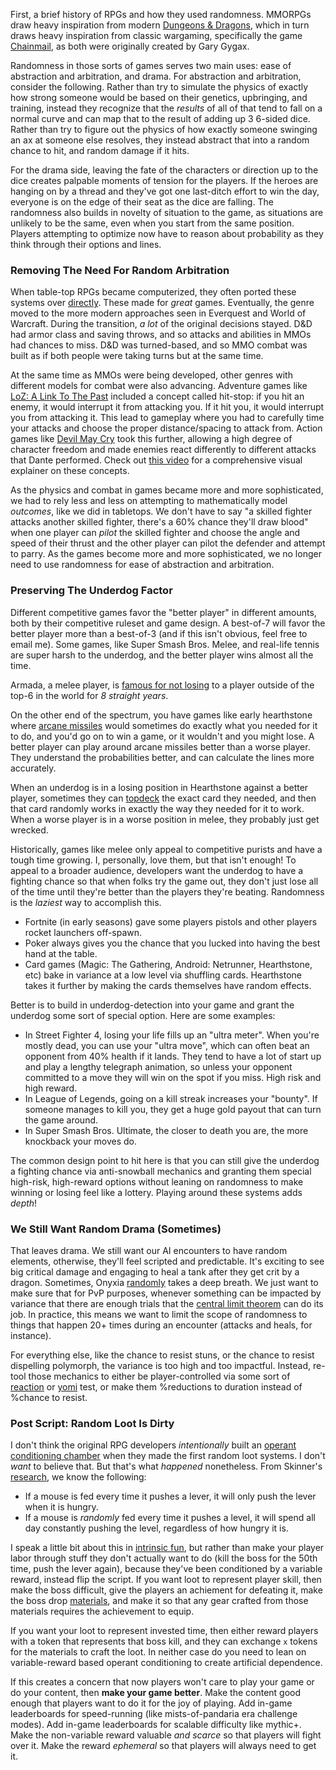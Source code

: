 First, a brief history of RPGs and how they used randomness. MMORPGs draw heavy
inspiration from modern [Dungeons &
Dragons](https://en.wikipedia.org/wiki/Dungeons_%26_Dragons), which in turn
draws heavy inspiration from classic wargaming, specifically the game
[Chainmail](https://en.wikipedia.org/wiki/Chainmail_(game)), as both were
originally created by Gary Gygax.

Randomness in those sorts of games serves two main uses: ease of abstraction
and arbitration, and drama. For abstraction and arbitration, consider the
following. Rather than try to simulate the physics of exactly how strong
someone would be based on their genetics, upbringing, and training, instead
they recognize that the *results* of all of that tend to fall on a normal curve
and can map that to the result of adding up 3 6-sided dice. Rather than try to
figure out the physics of how exactly someone swinging an ax at someone else
resolves, they instead abstract that into a random chance to hit, and random
damage if it hits.

For the drama side, leaving the fate of the characters or direction up to the
dice creates palpable moments of tension for the players. If the heroes are
hanging on by a thread and they've got one last-ditch effort to win the day,
everyone is on the edge of their seat as the dice are falling. The randomness
also builds in novelty of situation to the game, as situations are unlikely to
be the same, even when you start from the same position. Players attempting to
optimize now have to reason about probability as they think through their
options and lines.

### Removing The Need For Random Arbitration

When table-top RPGs became computerized, they often ported these systems over
[directly](https://en.wikipedia.org/wiki/Baldur%27s_Gate). These made for
*great* games. Eventually, the genre moved to the more modern approaches seen
in Everquest and World of Warcraft. During the transition, *a lot* of the
original decisions stayed. D&D had armor class and saving throws, and
so attacks and abilities in MMOs had chances to miss. D&D was turned-based, and
so MMO combat was built as if both people were taking turns but at the same
time.

At the same time as MMOs were being developed, other genres with different
models for combat were also advancing. Adventure games like [LoZ: A Link To The
Past](https://en.wikipedia.org/wiki/The_Legend_of_Zelda:_A_Link_to_the_Past)
included a concept called hit-stop: if you hit an enemy, it would interrupt it
from attacking you. If it hit you, it would interrupt you from attacking it.
This lead to gameplay where you had to carefully time your attacks and choose
the proper distance/spacing to attack from. Action games like [Devil May
Cry](https://en.wikipedia.org/wiki/Devil_May_Cry_(video_game)) took this
further, allowing a high degree of character freedom and made enemies react
differently to different attacks that Dante performed. Check out [this
video](https://www.youtube.com/watch?v=8X4fx-YncqA) for a comprehensive visual
explainer on these concepts.

As the physics and combat in games became more and more sophisticated, we had
to rely less and less on attempting to mathematically model *outcomes*, like we
did in tabletops. We don't have to say "a skilled fighter attacks another
skilled fighter, there's a 60% chance they'll draw blood" when one player can
*pilot* the skilled fighter and choose the angle and speed of their thrust and
the other player can pilot the defender and attempt to parry. As the games
become more and more sophisticated, we no longer need to use randomness for
ease of abstraction and arbitration.

### Preserving The Underdog Factor

Different competitive games favor the "better player" in different amounts,
both by their competitive ruleset and game design. A best-of-7 will favor the
better player more than a best-of-3 (and if this isn't obvious, feel free to
email me). Some games, like Super Smash Bros. Melee, and real-life tennis are
super harsh to the underdog, and the better player wins almost all the time.

Armada, a melee player, is [famous for not
losing](https://www.ssbwiki.com/Smasher:Armada) to a player outside of the
top-6 in the world for *8 straight years*.

On the other end of the spectrum, you have games like early hearthstone where
[arcane missiles](https://hearthstone.fandom.com/wiki/Arcane_Missiles) would
sometimes do exactly what you needed for it to do, and you'd go on to win a
game, or it wouldn't and you might lose. A better player can play around arcane
missiles better than a worse player. They understand the probabilities better,
and can calculate the lines more accurately.

When an underdog is in a losing position in Hearthstone against a better
player, sometimes they can
[topdeck](https://hearthstone.fandom.com/wiki/Top_deck#:~:text=Top%20deck%20is%20a%20card,the%20top%20of%20the%20deck.&text=Top%2Ddecking%20is%20one%20of,top%2Ddeck%20can%20lose%20it.)
the exact card they needed, and then that card randomly works in exactly the
way they needed for it to work. When a worse player is in a worse position in
melee, they probably just get wrecked.

Historically, games like melee only appeal to competitive purists and have a
tough time growing. I, personally, love them, but that isn't enough! To appeal
to a broader audience, developers want the underdog to have a fighting chance
so that when folks try the game out, they don't just lose all of the time until
they're better than the players they're beating. Randomness is the *laziest*
way to accomplish this.

* Fortnite (in early seasons) gave some players pistols and other players
  rocket launchers off-spawn.
* Poker always gives you the chance that you lucked into having the best hand
  at the table.
* Card games (Magic: The Gathering, Android: Netrunner, Hearthstone, etc) bake
  in variance at a low level via shuffling cards. Hearthstone takes it further
  by making the cards themselves have random effects.

Better is to build in underdog-detection into your game and grant the underdog
some sort of special option. Here are some examples:

* In Street Fighter 4, losing your life fills up an "ultra meter". When you're
  mostly dead, you can use your "ultra move", which can often beat an opponent
  from 40% health if it lands. They tend to have a lot of start up and play a
  lengthy telegraph animation, so unless your opponent committed to a move they
  will win on the spot if you miss. High risk and high reward.
* In League of Legends, going on a kill streak increases your "bounty". If
  someone manages to kill you, they get a huge gold payout that can turn the
  game around.
* In Super Smash Bros. Ultimate, the closer to death you are, the more
  knockback your moves do.

The common design point to hit here is that you can still give the underdog a
fighting chance via anti-snowball mechanics and granting them special
high-risk, high-reward options without leaning on randomness to make winning or
losing feel like a lottery. Playing around these systems adds *depth*!


### We Still Want Random Drama (Sometimes)

That leaves drama. We still want our AI encounters to have random elements,
otherwise, they'll feel scripted and predictable. It's exciting to see big
critical damage and engaging to heal a tank after they get crit by a dragon.
Sometimes, Onyxia
[randomly](https://www.reddit.com/r/classicwow/comments/9fb2bo/john_staats_ama_author_of_the_world_of_warcraft/e5ylio0/)
takes a deep breath. We just want to make sure that for PvP purposes, whenever
something can be impacted by variance that there are enough trials that the
[central limit theorem](https://en.wikipedia.org/wiki/Central_limit_theorem)
can do its job. In practice, this means we want to limit the scope of
randomness to things that happen 20+ times during an encounter (attacks and
heals, for instance).

For everything else, like the chance to resist stuns, or the chance to resist
dispelling polymorph, the variance is too high and too impactful. Instead,
re-tool those mechanics to either be player-controlled via some sort of
[reaction](/posts/what-is-difficulty) or [yomi](/posts/games-need-yomi) test,
or make them %reductions to duration instead of %chance to resist.

### Post Script: Random Loot Is Dirty

I don't think the original RPG developers *intentionally* built an [operant
conditioning
chamber](https://en.wikipedia.org/wiki/Operant_conditioning_chamber) when they
made the first random loot systems. I don't *want* to believe that. But that's
what *happened* nonetheless. From Skinner's
[research](https://en.wikipedia.org/wiki/Operant_conditioning), we know the
following:

- If a mouse is fed every time it pushes a lever, it will only push the lever
  when it is hungry.
- If a mouse is *randomly* fed every time it pushes a level, it will spend all
  day constantly pushing the level, regardless of how hungry it is.

I speak a little bit about this in [intrinsic
fun](http://beaushinkle.xyz/posts/intrinsic-fun), but rather than make your
player labor through stuff they don't actually want to do (kill the boss for
the 50th time, push the lever again), because they've been conditioned by a
variable reward, instead flip the script. If you want loot to represent player
skill, then make the boss difficult, give the players an achiement for
defeating it, make the boss drop [materials](/posts/healthy-mmo-economy), and
make it so that any gear crafted from those materials requires the achievement
to equip.

If you want your loot to represent invested time, then either reward players
with a token that represents that boss kill, and they can exchange `x` tokens
for the materials to craft the loot. In neither case do you need to lean on
variable-reward based operant conditioning to create artificial dependence.

If this creates a concern that now players won't care to play your game or do
your content, then **make your game better**. Make the content good enough that
players want to do it for the joy of playing. Add in-game leaderboards for
speed-running (like mists-of-pandaria era challenge modes). Add in-game
leaderboards for scalable difficulty like mythic+. Make the non-variable reward
valuable *and scarce* so that players will fight over it. Make the reward
*ephemeral* so that players will always need to get it.
